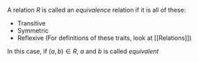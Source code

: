 A relation $R$ is called an *equivalence* relation if it is all of these:
- Transitive
- Symmetric
- Reflexive
(For definitions of these traits, look at [[Relations]])

In this case, if $(a,b) \in R$, $a$ and $b$ is called *equivalent*

